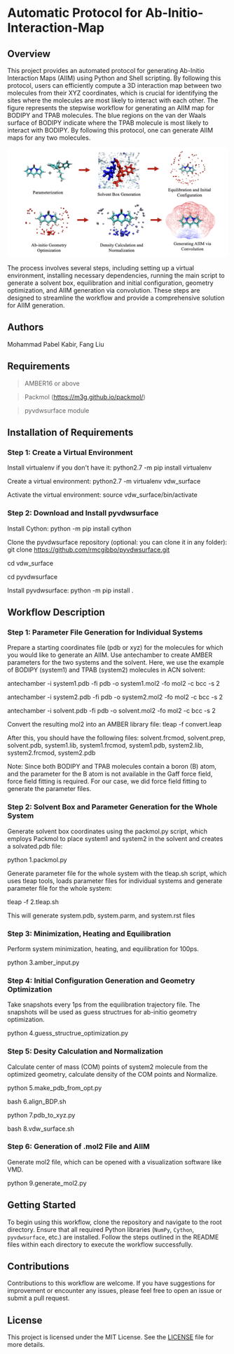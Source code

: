 # Automatic Protocol for Ab-Initio-Interaction-Map

## Overview

This project provides an automated protocol for generating Ab-Initio Interaction Maps (AIIM) using Python and Shell scripting. By following this protocol, users can efficiently compute a 3D interaction map between two molecules from their XYZ coordinates, which is crucial for identifying the sites where the molecules are most likely to interact with each other. The figure represents the stepwise workflow for generating an AIIM map for BODIPY and TPAB molecules. The blue regions on the van der Waals surface of BODIPY indicate where the TPAB molecule is most likely to interact with BODIPY. By following this protocol, one can generate AIIM maps for any two molecules.

![Alt text](./image.png)

The process involves several steps, including setting up a virtual environment, installing necessary dependencies, running the main script to generate a solvent box, equilibration and initial configuration, geometry optimization, and AIIM generation via convolution. These steps are designed to streamline the workflow and provide a comprehensive solution for AIIM generation.

## Authors

Mohammad Pabel Kabir, Fang Liu

## Requirements

> AMBER16 or above 

> Packmol (https://m3g.github.io/packmol/)

> pyvdwsurface module

## Installation of Requirements

### Step 1: Create a Virtual Environment

Install virtualenv if you don't have it: python2.7 -m pip install virtualenv

Create a virtual environment: python2.7 -m virtualenv vdw_surface

Activate the virtual environment: source vdw_surface/bin/activate

### Step 2: Download and Install pyvdwsurface

Install Cython: python -m pip install cython

Clone the pyvdwsurface repository (optional: you can clone it in any folder): git clone https://github.com/rmcgibbo/pyvdwsurface.git

cd vdw_surface

cd pyvdwsurface

Install pyvdwsurface: python -m pip install .

## Workflow Description

### Step 1: Parameter File Generation for Individual Systems

Prepare a starting coordinates file (pdb or xyz) for the molecules for which you would like to generate an AIIM. Use antechamber to create AMBER parameters for the two systems and the solvent. Here, we use the example of BODIPY (system1) and TPAB (system2) molecules in ACN solvent:

antechamber -i system1.pdb -fi pdb -o system1.mol2 -fo mol2 -c bcc -s 2

antechamber -i system2.pdb -fi pdb -o system2.mol2 -fo mol2 -c bcc -s 2

antechamber -i solvent.pdb -fi pdb -o solvent.mol2 -fo mol2 -c bcc -s 2

Convert the resulting mol2 into an AMBER library file: tleap -f convert.leap

After this, you should have the following files: solvent.frcmod, solvent.prep, solvent.pdb, system1.lib, system1.frcmod, system1.pdb, system2.lib, system2.frcmod, system2.pdb

Note: Since both BODIPY and TPAB molecules contain a boron (B) atom, and the parameter for the B atom is not available in the Gaff force field, force field fitting is required. For our case, we did force field fitting to generate the parameter files.

### Step 2: Solvent Box and Parameter Generation for the Whole System

Generate solvent box coordinates using the packmol.py script, which employs Packmol to place system1 and system2 in the solvent and creates a solvated.pdb file:

python 1.packmol.py

Generate parameter file for the whole system with the tleap.sh script, which uses tleap tools, loads parameter files for individual systems and generate parameter file for the whole system:

tleap -f 2.tleap.sh

This will generate system.pdb, system.parm, and system.rst files

### Step 3: Minimization, Heating and Equilibration

Perform system minimization, heating, and equilibration for 100ps.

python 3.amber_input.py

### Step 4: Initial Configuration Generation and Geometry Optimization

Take snapshots every 1ps from the equilibration trajectory file. The snapshots will be used as guess structrues for ab-initio geometry optimization. 

python 4.guess_structrue_optimization.py

### Step 5: Desity Calculation and Normalization

Calculate center of mass (COM) points of system2 molecule from the optimized geometry, calculate density of the COM points and Normalize.

python 5.make_pdb_from_opt.py

bash 6.align_BDP.sh

python 7.pdb_to_xyz.py

bash 8.vdw_surface.sh

### Step 6: Generation of .mol2 File and AIIM

Generate mol2 file, which can be opened with a visualization software like VMD.

python 9.generate_mol2.py

## Getting Started

To begin using this workflow, clone the repository and navigate to the root directory. Ensure that all required Python libraries (`NumPy`, `Cython`, `pyvdwsurface`, etc.) are installed. Follow the steps outlined in the README files within each directory to execute the workflow successfully.


## Contributions

Contributions to this workflow are welcome. If you have suggestions for improvement or encounter any issues, please feel free to open an issue or submit a pull request.

## License

This project is licensed under the MIT License. See the [LICENSE](LICENSE.md) file for more details.
